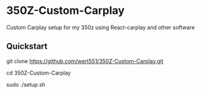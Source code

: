 # 350Z-Custom-Carplay
Custom Carplay setup for my 350z using React-carplay and other software

## Quickstart

git clone https://github.com/wert551/350Z-Custom-Carplay.git

cd 350Z-Custom-Carplay

sudo ./setup.sh


